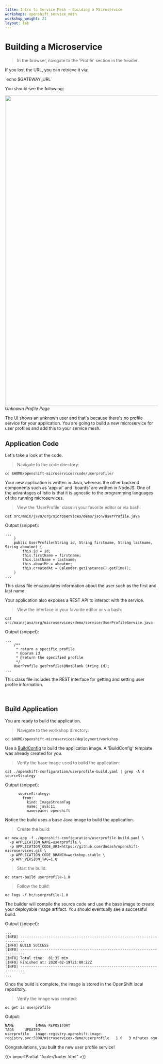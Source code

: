 ```yaml
---
title: Intro to Service Mesh - Building a Microservice
workshops: openshift_service_mesh
workshop_weight: 21
layout: lab
---
```


# Building a Microservice

<blockquote>
<i class="fa fa-desktop"></i>
In the browser, navigate to the 'Profile' section in the header.
</blockquote>

<p><i class="fa fa-info-circle"></i> If you lost the URL, you can retrieve it via:</p>
`echo $GATEWAY_URL`

<br>

You should see the following:

<img src="../images/app-unknownuser.png" width="1024"><br/>
 *Unknown Profile Page*

The UI shows an unknown user and that's because there's no profile service for your application.  You are going to build a new microservice for user profiles and add this to your service mesh.

## Application Code

Let's take a look at the code.  

<blockquote>
<i class="fa fa-terminal"></i>
Navigate to the code directory:
</blockquote>

```
cd $HOME/openshift-microservices/code/userprofile/
```

Your new application is written in Java, whereas the other backend components such as 'app-ui' and 'boards' are written in NodeJS.  One of the advantages of Istio is that it is agnostic to the programming languages of the running microservices.

<blockquote>
<i class="fa fa-terminal"></i>
View the 'UserProfile' class in your favorite editor or via bash:
</blockquote>

```
cat src/main/java/org/microservices/demo/json/UserProfile.java
```

Output (snippet):
```
...
    }
    public UserProfile(String id, String firstname, String lastname, String aboutme) {
        this.id = id;
        this.firstName = firstname;
        this.lastName = lastname;
        this.aboutMe = aboutme;
        this.createdAt = Calendar.getInstance().getTime();
    }
...
```

This class file encapsulates information about the user such as the first and last name.

Your application also exposes a REST API to interact with the service.

<blockquote>
<i class="fa fa-terminal"></i>
View the interface in your favorite editor or via bash:
</blockquote>

```
cat src/main/java/org/microservices/demo/service/UserProfileService.java
```

Output (snippet):
```
...
    /**
     * return a specific profile
     * @param id
     * @return the specified profile
     */
    UserProfile getProfile(@NotBlank String id);
...
```

This class file includes the REST interface for getting and setting user profile information.

<br>

## Build Application

You are ready to build the application.  

<blockquote>
<i class="fa fa-terminal"></i>
Navigate to the workshop directory:
</blockquote>

```
cd $HOME/openshift-microservices/deployment/workshop
```

Use a [BuildConfig][1] to build the application image.  A 'BuildConfig' template was already created for you.

<blockquote>
<i class="fa fa-terminal"></i>
Verify the base image used to build the application:
</blockquote>

```
cat ./openshift-configuration/userprofile-build.yaml | grep -A 4 sourceStrategy
```

Output (snippet):
```
      sourceStrategy:
        from:
          kind: ImageStreamTag
          name: java:11
          namespace: openshift
```

Notice the build uses a base Java image to build the application.

<blockquote>
<i class="fa fa-terminal"></i>
Create the build:
</blockquote>

```
oc new-app -f ./openshift-configuration/userprofile-build.yaml \
  -p APPLICATION_NAME=userprofile \
  -p APPLICATION_CODE_URI=https://github.com/dudash/openshift-microservices.git \
  -p APPLICATION_CODE_BRANCH=workshop-stable \
  -p APP_VERSION_TAG=1.0
```

<blockquote>
<i class="fa fa-terminal"></i>
Start the build:
</blockquote>

```
oc start-build userprofile-1.0
```

<blockquote>
<i class="fa fa-terminal"></i>
Follow the build:
</blockquote>

```
oc logs -f bc/userprofile-1.0
```

The builder will compile the source code and use the base image to create your deployable image artifact.  You should eventually see a successful build.

Output (snippet):
```
...
[INFO] ------------------------------------------------------------------------
[INFO] BUILD SUCCESS
[INFO] ------------------------------------------------------------------------
[INFO] Total time:  01:35 min
[INFO] Finished at: 2020-02-19T21:00:22Z
[INFO] ------------------------------------------------------------------------
...
```

Once the build is complete, the image is stored in the OpenShift local repository.

<blockquote>
<i class="fa fa-terminal"></i>
Verify the image was created:
</blockquote>

```
oc get is userprofile
```

Output:
```
NAME          IMAGE REPOSITORY                                                                  TAGS     UPDATED
userprofile   image-registry.openshift-image-registry.svc:5000/microservices-demo/userprofile   1.0   3 minutes ago
```

Congratulations, you built the new user profile service!

[1]: https://docs.openshift.com/container-platform/4.2/builds/understanding-buildconfigs.html

{{< importPartial "footer/footer.html" >}}